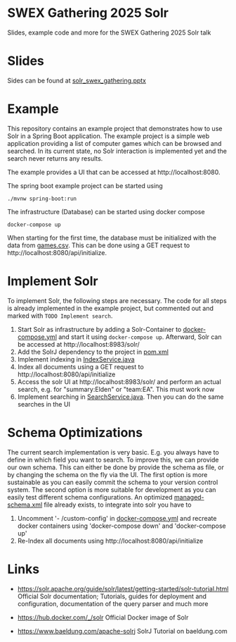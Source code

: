 # SWEX Gathering 2025 Solr
Slides, example code and more for the SWEX Gathering 2025 Solr talk

# Slides
Sides can be found at [solr_swex_gathering.pptx](./solr_swex_gathering.pptx)

# Example
This repository contains an example project that demonstrates how to use Solr in a Spring Boot application. The example project is a simple web application providing a list of computer games which can be browsed and searched. In its current state, no Solr interaction is implemented yet and the search never returns any results.

The example provides a UI that can be accessed at http://localhost:8080. 

The spring boot example project can be started using
```
./mvnw spring-boot:run
```
The infrastructure (Database) can be started using docker compose
```
docker-compose up
```

When starting for the first time, the database must be initialized with the data from [games.csv](src/main/resources/games.csv). This can be done using a GET request to http://localhost:8080/api/initialize.

# Implement Solr
To implement Solr, the following steps are necessary. The code for all steps is already implemented in the example project, but commented out and marked with `TODO Implement search`.
1. Start Solr as infrastructure by adding a Solr-Container to  [docker-compose.yml](./docker-compose.yml) and start it using `docker-compose up`. Afterward, Solr can be accessed at http://localhost:8983/solr/
2. Add the SolrJ dependency to the project in [pom.xml](./pom.xml)
3. Implement indexing in [IndexService.java](src/main/java/com/zuehlke/examples/swex_solr_demo/solr/IndexService.java)
4. Index all documents using a GET request to  http://localhost:8080/api/initialize
5. Access the solr UI at http://localhost:8983/solr/ and perform an actual search, e.g. for "summary:Elden" or "team:EA". This must work now
6. Implement searching in [SearchService.java](./src/main/java/com/zuehlke/examples/swex_solr_demo/solr/SearchService.java). Then you can do the same searches in the UI

# Schema Optimizations
The current search implementation is very basic. E.g. you always have to define in which field you want to search. To improve this, we can provide our own schema. This can either be done by provide the schema as file, or by changing the schema on the fly via the UI. The first option is more sustainable as you can easily commit the schema to your version control system. The second option is more suitable for development as you can easily test different schema configurations. An optimized [managed-schema.xml](src/main/solr/managed-schema.xml) file already exists, to integrate into solr you have to
1. Uncomment '- /custom-config' in [docker-compose.yml](./docker-compose.yml) and recreate docker containers using 'docker-compose down' and 'docker-compose up'
2. Re-Index all documents using  http://localhost:8080/api/initialize

# Links

* https://solr.apache.org/guide/solr/latest/getting-started/solr-tutorial.html
Official Solr documentation; Tutorials, guides for deployment and configuration, documentation of the query parser and much more

* https://hub.docker.com/_/solr
Official Docker image of Solr

* https://www.baeldung.com/apache-solrj
SolrJ Tutorial on baeldung.com
